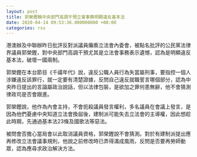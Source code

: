 ```yaml
---
layout: post
title: 郭榮鏗稱中央部門高調干預立會事務明顯違反基本法
date: 2020-04-14 09:53:36.000000000 +08:00
categories: rss
---
```


港澳辦及中聯辦昨日批評反對派議員癱瘓立法會內委會，被點名批評的公民黨法律界議員郭榮鏗，對中央部門高調干預尤其是立法會事務表示遺憾，認為是明顯違反基本法，破壞一國兩制。

郭榮鏗在本台節目《千禧年代》說，違反公職人員行為失當屬刑事，要指控一個人涉嫌違反該罪行，就一定要有清楚證據，反問自己違反就職誓言哪個部分，認為中央昨日提出的言論屬政治說話，但以法律包裝，是欲加之罪何患無辭，他不會猜測律政司是否會跟進。

郭榮鏗說，他作為內會主持，不會扼殺議員發言權利，多名議員在會議上發言，是因為他們憂慮中央知道立法會換屆後，建制派可能失去立法會的主導權，因此想趁此時期，先通過基本法23條及國歌法等惡法。

被問會否擔心當局會以此取消議員資格，郭榮鏗說不會猜測。對於有建制派提出應再修改立法會議事規則，他說之前修改時已弄得滿成風雨，反問是否要再勞師動眾，認為應尋求政治解決方法。
